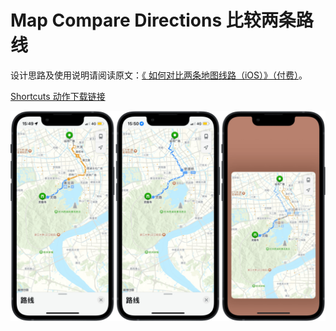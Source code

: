 # Map Compare Directions 比较两条路线

设计思路及使用说明请阅读原文：[《 如何对比两条地图线路（iOS）》（付费）](https://utgd.net/article/20218/)。

[Shortcuts 动作下载链接](https://www.icloud.com/shortcuts/e7e1f954a4b14d2eb98b219b1437f5b8)

![img](img.png)